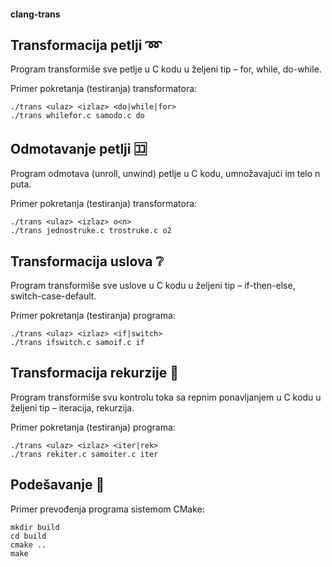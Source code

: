 #### clang-trans

## Transformacija petlji :loop:
Program transformiše sve petlje u C kodu u željeni tip – for, while, do-while.

Primer pokretanja (testiranja) transformatora:
```
./trans <ulaz> <izlaz> <do|while|for>
./trans whilefor.c samodo.c do
```

## Odmotavanje petlji :koko:
Program odmotava (unroll, unwind) petlje u C kodu, umnožavajući im telo n puta.

Primer pokretanja (testiranja) transformatora:
```
./trans <ulaz> <izlaz> o<n>
./trans jednostruke.c trostruke.c o2
```

## Transformacija uslova :grey_question:
Program transformiše sve uslove u C kodu u željeni tip – if-then-else, switch-case-default.

Primer pokretanja (testiranja) programa:
```
./trans <ulaz> <izlaz> <if|switch>
./trans ifswitch.c samoif.c if
```

## Transformacija rekurzije :repeat:
Program transformiše svu kontrolu toka sa repnim ponavljanjem u C kodu u željeni tip – iteracija, rekurzija.

Primer pokretanja (testiranja) programa:
```
./trans <ulaz> <izlaz> <iter|rek>
./trans rekiter.c samoiter.c iter
```

## Podešavanje :memo:
Primer prevođenja programa sistemom CMake:
```
mkdir build
cd build
cmake ..
make
```

